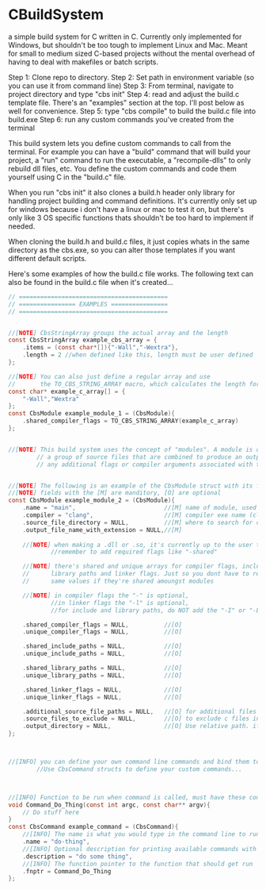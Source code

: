 # CBuildSystem
a simple build system for C written in C. Currently only implemented for Windows, but shouldn't be too tough to implement Linux and Mac. Meant for small to medium sized C-based projects without the mental overhead of having to deal with makefiles or batch scripts.

Step 1: Clone repo to directory.
Step 2: Set path in environment variable (so you can use it from command line)
Step 3: From terminal, navigate to project directory and type "cbs init"
Step 4: read and adjust the build.c template file. There's an "examples" section at the top. I'll post below as well for convenience.
Step 5: type "cbs compile" to build the build.c file into build.exe
Step 6: run any custom commands you've created from the terminal

This build system lets you define custom commands to call from the terminal. For example you can have a "build" command that will build your project, a "run" command to run the executable, a "recompile-dlls" to only rebuild dll files, etc. You define the custom commands and code them yourself using C in the "build.c" file.

When you run "cbs init" it also clones a build.h header only library for handling project building and command definitions. It's currently only set up for windows because i don't have a linux or mac to test it on, but there's only like 3 OS specific functions thats shouldn't be too hard to implement if needed.

When cloning the build.h and build.c files, it just copies whats in the same directory as the cbs.exe, so you can alter those templates if you want different default scripts.

Here's some examples of how the build.c file works. The following text can also be found in the build.c file when it's created...
```c
// ==========================================
// ================ EXAMPLES ================
// ==========================================


//[NOTE] CbsStringArray groups the actual array and the length
const CbsStringArray example_cbs_array = {
    .items = (const char*[]){"-Wall","-Wextra"},
    .length = 2 //when defined like this, length must be user defined
};

//[NOTE] You can also just define a regular array and use
//       the TO_CBS_STRING_ARRAY macro, which calculates the length for you
const char* example_c_array[] = {
    "-Wall","Wextra"
};
const CbsModule example_module_1 = (CbsModule){
    .shared_compiler_flags = TO_CBS_STRING_ARRAY(example_c_array)
};


//[NOTE] This build system uses the concept of "modules". A module is defined loosely as
        // a group of source files that are combined to produce an output file and
        // any additional flags or compiler arguments associated with that group and output


//[NOTE] The following is an example of the CbsModule struct with its fields
//[NOTE] fields with the [M] are manditory, [O] are optional
const CbsModule example_module_2 = (CbsModule){
    .name = "main",                         //[M] name of module, used as id
    .compiler = "clang",                    //[M] compiler exe name (clang, gcc, cl, etc)
    .source_file_directory = NULL,          //[M] where to search for c files (recursive)
    .output_file_name_with_extension = NULL,//[M] 
    
    //[NOTE] when making a .dll or .so, it's currently up to the user to 
            //remember to add required flags like "-shared"

    //[NOTE] there's shared and unique arrays for compiler flags, include paths,
    //      library paths and linker flags. Just so you dont have to retype the
    //      same values if they're shared amoungst modules

    //[NOTE] in compiler flags the "-" is optional,
            //in linker flags the "-l" is optional,
            //for include and library paths, do NOT add the "-I" or "-L"

    .shared_compiler_flags = NULL,          //[O]
    .unique_compiler_flags = NULL,          //[O]

    .shared_include_paths = NULL,           //[O]
    .unique_include_paths = NULL,           //[O]

    .shared_library_paths = NULL,           //[O]
    .unique_library_paths = NULL,           //[O]

    .shared_linker_flags = NULL,            //[O]
    .unique_linker_flags = NULL,            //[O]

    .additional_source_file_paths = NULL,   //[O] for additional files that arent in src folder. absolute paths.
    .source_files_to_exclude = NULL,        //[O] to exclude c files in source folder, just file names with extension
    .output_directory = NULL,               //[O] Use relative path. if null, its the root directory. 
};



//[INFO] you can define your own command line commands and bind them to custom functions
        //Use CbsCommand structs to define your custom commands...



//[INFO] Function to be run when command is called, must have these const args 
void Command_Do_Thing(const int argc, const char** argv){
    // Do stuff here
}
const CbsCommand example_command = (CbsCommand){
    //[INFO] The name is what you would type in the command line to run it
    .name = "do-thing",
    //[INFO] Optional description for printing available commands with descriptions
    .description = "do some thing",
    //[INFO] The function pointer to the function that should get run
    .fnptr = Command_Do_Thing
};
```


